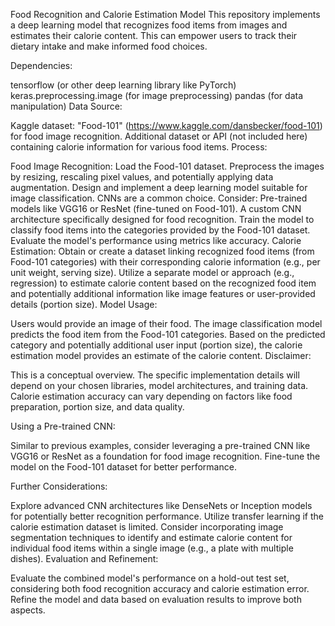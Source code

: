 Food Recognition and Calorie Estimation Model
This repository implements a deep learning model that recognizes food items from images and estimates their calorie content. This can empower users to track their dietary intake and make informed food choices.

Dependencies:

tensorflow (or other deep learning library like PyTorch)
keras.preprocessing.image (for image preprocessing)
pandas (for data manipulation)
Data Source:

Kaggle dataset: "Food-101" (https://www.kaggle.com/dansbecker/food-101) for food image recognition.
Additional dataset or API (not included here) containing calorie information for various food items.
Process:

Food Image Recognition:
Load the Food-101 dataset.
Preprocess the images by resizing, rescaling pixel values, and potentially applying data augmentation.
Design and implement a deep learning model suitable for image classification. CNNs are a common choice. Consider:
Pre-trained models like VGG16 or ResNet (fine-tuned on Food-101).
A custom CNN architecture specifically designed for food recognition.
Train the model to classify food items into the categories provided by the Food-101 dataset.
Evaluate the model's performance using metrics like accuracy.
Calorie Estimation:
Obtain or create a dataset linking recognized food items (from Food-101 categories) with their corresponding calorie information (e.g., per unit weight, serving size).
Utilize a separate model or approach (e.g., regression) to estimate calorie content based on the recognized food item and potentially additional information like image features or user-provided details (portion size).
Model Usage:

Users would provide an image of their food.
The image classification model predicts the food item from the Food-101 categories.
Based on the predicted category and potentially additional user input (portion size), the calorie estimation model provides an estimate of the calorie content.
Disclaimer:

This is a conceptual overview. The specific implementation details will depend on your chosen libraries, model architectures, and training data. Calorie estimation accuracy can vary depending on factors like food preparation, portion size, and data quality.

Using a Pre-trained CNN:

Similar to previous examples, consider leveraging a pre-trained CNN like VGG16 or ResNet as a foundation for food image recognition. Fine-tune the model on the Food-101 dataset for better performance.

Further Considerations:

Explore advanced CNN architectures like DenseNets or Inception models for potentially better recognition performance.
Utilize transfer learning if the calorie estimation dataset is limited.
Consider incorporating image segmentation techniques to identify and estimate calorie content for individual food items within a single image (e.g., a plate with multiple dishes).
Evaluation and Refinement:

Evaluate the combined model's performance on a hold-out test set, considering both food recognition accuracy and calorie estimation error.
Refine the model and data based on evaluation results to improve both aspects.
